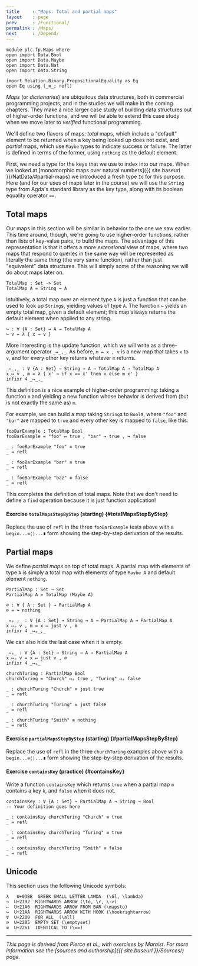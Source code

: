 ```yaml
---
title     : "Maps: Total and partial maps"
layout    : page
prev      : /Functional/
permalink : /Maps/
next      : /Depend/
---
```


```
module plc.fp.Maps where
open import Data.Bool
open import Data.Maybe
open import Data.Nat
open import Data.String

import Relation.Binary.PropositionalEquality as Eq
open Eq using (_≡_; refl)
```

_Maps_ (or _dictionaries_) are ubiquitous data structures, both in
commercial programming projects, and in the studies we will make in
the coming chapters.  They make a nice larger case study of building
data structures out of higher-order functions, and we will be able to
extend this case study when we move later to *verified* functional
programming.

We'll define two flavors of maps: _total_ maps, which include a
"default" element to be returned when a key being looked up does not
exist, and _partial_ maps, which use `Maybe` types to indicate
success or failure.  The latter is defined in terms of the former,
using `nothing` as the default element. 

First, we need a type for the keys that we use to index into our maps.
When we looked at [monomorphic maps over natural numbers]({{
site.baseurl }}/NatData/#partial-maps) we introduced a fresh type `Id`
for this purpose.  Here (and for our uses of maps later in the course)
we will use the `String` type from Agda's standard library as the key
type, along with its boolean equality operator `==`.

## Total maps

Our maps in this section will be similar in behavior to the one we saw
earlier.  This time around, though, we're going to use higher-order
functions, rather than lists of key-value pairs, to build the maps.
The advantage of this representation is that it offers a more
_extensional_ view of maps, where two maps that respond to queries in
the same way will be represented as literally the same thing (the very
same function), rather than just "equivalent" data structures.  This
will simply some of the reasoning we will do about maps later on.

```
TotalMap : Set -> Set
TotalMap A = String → A
```

Intuitively, a total map over an element type `A` is just a function
that can be used to look up `String`s, yielding values of type `A`.
The function `↪` yields an empty total map, given a default element;
this map always returns the default element when applied to any
string.

```
↪ : ∀ {A : Set} → A → TotalMap A
↪ v = λ { x → v }
```

More interesting is the update function, which we will write as a
three-argument operator `_↦_,_`.  As before, `m ↦ x , v` is a new map
that takes `x` to `v`, and for every other key returns whatever `m`
returns.

```
_↦_,_ : ∀ {A : Set} → String → A → TotalMap A → TotalMap A
x ↦ v , m = λ { x' → if x == x' then v else m x' }
infixr 4 _↦_,_
```

This definition is a nice example of higher-order programming: taking
a function `m` and yielding a new function whose behavior is derived
from (but is not exactly the same as) `m`.

For example, we can build a map taking `String`s to `Bool`s, where
`"foo"` and `"bar"` are mapped to `true` and every other key is mapped
to `false`, like this:

```
fooBarExample : TotalMap Bool
fooBarExample = "foo" ↦ true , "bar" ↦ true , ↪ false

_ : fooBarExample "foo" ≡ true
_ = refl

_ : fooBarExample "bar" ≡ true
_ = refl

_ : fooBarExample "baz" ≡ false
_ = refl
```

This completes the definition of total maps.  Note that we don't need
to define a `find` operation because it is just function application!

#### Exercise `totalMapsStepByStep` (starting) {#totalMapsStepByStep}

Replace the use of `refl` in the three `fooBarExample` tests above
with a `begin...≡⟨⟩...∎` form showing the step-by-step derivation of
the results.

## Partial maps

We define _partial maps_ on top of total maps.  A partial map with
elements of type `A` is simply a total map with elements of type
`Maybe A` and default element `nothing`.

```
PartialMap : Set → Set
PartialMap A = TotalMap (Maybe A)

∅ : ∀ { A : Set } → PartialMap A
∅ = ↪ nothing

_↦ₚ_,_ : ∀ {A : Set} → String → A → PartialMap A → PartialMap A
x ↦ₚ v , m = x ↦ just v , m
infixr 4 _↦ₚ_,_
```

We can also hide the last case when it is empty.

```
_↦ₚ_ : ∀ {A : Set} → String → A → PartialMap A
x ↦ₚ v = x ↦ just v , ∅
infixr 4 _↦ₚ_

churchTuring : PartialMap Bool
churchTuring = "Church" ↦ₚ true , "Turing" ↦ₚ false

_ : churchTuring "Church" ≡ just true
_ = refl

_ : churchTuring "Turing" ≡ just false
_ = refl

_ : churchTuring "Smith" ≡ nothing
_ = refl
```

#### Exercise `partialMapsStepByStep` (starting) {#partialMapsStepByStep}

Replace the use of `refl` in the three `churchTuring` examples above
with a `begin...≡⟨⟩...∎` form showing the step-by-step derivation of
the results.

#### Exercise `containsKey` (practice) {#containsKey}

Write a function `containsKey` which returns `true` when a partial map
`m` contains a key `k`, and `false` when it does not.

    containsKey : ∀ {A : Set} → PartialMap A → String → Bool
    -- Your definition goes here

    _ : containsKey churchTuring "Church" ≡ true
    _ = refl

    _ : containsKey churchTuring "Turing" ≡ true
    _ = refl

    _ : containsKey churchTuring "Smith" ≡ false
    _ = refl

## Unicode

This section uses the following Unicode symbols:

    λ   U+03BB  GREEK SMALL LETTER LAMDA  (\Gl, \lambda)
    →  U+2192  RIGHTWARDS ARROW (\to, \r, \->)
    ↦  U+21A6  RIGHTWARDS ARROW FROM BAR (\mapsto)
    ↪  U+21AA  RIGHTWARDS ARROW WITH HOOK (\hookrightarrow)
    ∀  U+2200  FOR ALL  (\all)
    ∅  U+2205  EMPTY SET (\emptyset)
    ≡  U+2261  IDENTICAL TO (\==)

---

*This page is derived from Pierce et al., with exercises by Maraist.
For more information see the [sources and authorship]({{ site.baseurl
}}/Sources/) page.*
